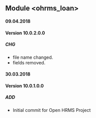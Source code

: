 ## Module <ohrms_loan>

#### 09.04.2018
#### Version 10.0.2.0.0
##### CHG
- file name changed.
- fields removed.

#### 30.03.2018
#### Version 10.0.1.0.0
##### ADD
- Initial commit for Open HRMS Project
